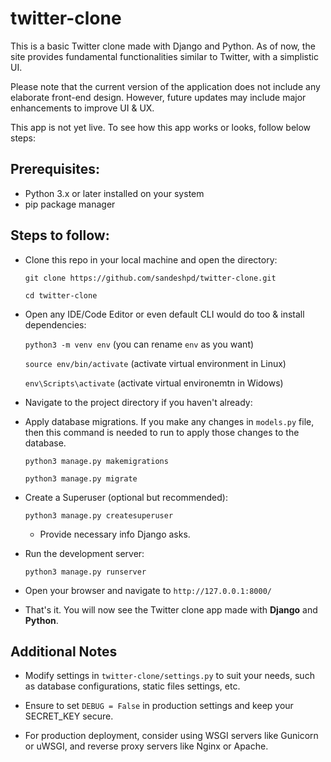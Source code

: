 # twitter-clone
This is a basic Twitter clone made with Django and Python. As of now, the site provides fundamental functionalities similar to Twitter, with a simplistic UI.

Please note that the current version of the application does not include any elaborate front-end design. However, future updates may include major enhancements to improve UI & UX.

This app is not yet live. To see how this app works or looks, follow below steps:

## Prerequisites:
  * Python 3.x or later installed on your system
  * pip package manager

## Steps to follow:

* Clone this repo in your local machine and open the directory:

   `git clone https://github.com/sandeshpd/twitter-clone.git`
  
    `cd twitter-clone`

* Open any IDE/Code Editor or even default CLI would do too & install dependencies:

  `python3 -m venv env` (you can rename `env` as you want)
  
  `source env/bin/activate` (activate virtual environment in Linux)

  `env\Scripts\activate` (activate virtual environemtn in Widows)

* Navigate to the project directory if you haven't already:

* Apply database migrations. If you make any changes in `models.py` file, then this command is needed to run to apply those changes to the database.

  `python3 manage.py makemigrations`

  `python3 manage.py migrate`

* Create a Superuser (optional but recommended):

  `python3 manage.py createsuperuser`
  
  * Provide necessary info Django asks.

* Run the development server:

  `python3 manage.py runserver`

* Open your browser and navigate to `http://127.0.0.1:8000/`

* That's it. You will now see the Twitter clone app made with **Django** and **Python**.

 ## Additional Notes

* Modify settings in `twitter-clone/settings.py` to suit your needs, such as database configurations, static files settings, etc.

* Ensure to set `DEBUG = False` in production settings and keep your SECRET_KEY secure.

* For production deployment, consider using WSGI servers like Gunicorn or uWSGI, and reverse proxy servers like Nginx or Apache.
